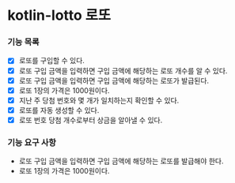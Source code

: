 # kotlin-lotto 로또

### 기능 목록

- [X] 로또를 구입할 수 있다.
- [X] 로또 구입 금액을 입력하면 구입 금액에 해당하는 로또 개수를 알 수 있다.
- [X] 로또 구입 금액을 입력하면 구입 금액에 해당하는 로또가 발급된다.
- [X] 로또 1장의 가격은 1000원이다.
- [X] 지난 주 당첨 번호와 몇 개가 일치하는지 확인할 수 있다.
- [X] 로또를 자동 생성할 수 있다.
- [X] 로또 번호 당첨 개수로부터 상금을 알아낼 수 있다.

### 기능 요구 사항

- 로또 구입 금액을 입력하면 구입 금액에 해당하는 로또를 발급해야 한다.
- 로또 1장의 가격은 1000원이다.